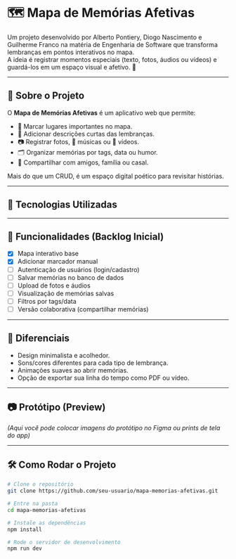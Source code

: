 # 🗺️ Mapa de Memórias Afetivas

Um projeto desenvolvido por Alberto Pontiery, Diogo Nascimento e Guilherme Franco na matéria de Engenharia de Software que transforma lembranças em pontos interativos no mapa.  
A ideia é registrar momentos especiais (texto, fotos, áudios ou vídeos) e guardá-los em um espaço visual e afetivo. 💖  

---

## 🌟 Sobre o Projeto
O **Mapa de Memórias Afetivas** é um aplicativo web que permite:
- 📍 Marcar lugares importantes no mapa.  
- 📝 Adicionar descrições curtas das lembranças.  
- 📷 Registrar fotos, 🎤 músicas ou 🎥 vídeos.  
- 🗂️ Organizar memórias por tags, data ou humor.  
- 🤝 Compartilhar com amigos, família ou casal.  

Mais do que um CRUD, é um espaço digital poético para revisitar histórias.  

---

## 🚀 Tecnologias Utilizadas
 

---

## 📌 Funcionalidades (Backlog Inicial)
- [x] Mapa interativo base  
- [x] Adicionar marcador manual  
- [ ] Autenticação de usuários (login/cadastro)  
- [ ] Salvar memórias no banco de dados  
- [ ] Upload de fotos e áudios  
- [ ] Visualização de memórias salvas  
- [ ] Filtros por tags/data  
- [ ] Versão colaborativa (compartilhar memórias)  

---

## 🎨 Diferenciais
- Design minimalista e acolhedor.  
- Sons/cores diferentes para cada tipo de lembrança.  
- Animações suaves ao abrir memórias.  
- Opção de exportar sua linha do tempo como PDF ou vídeo.  

---

## 📷 Protótipo (Preview)
*(Aqui você pode colocar imagens do protótipo no Figma ou prints de tela do app)*  

---

## 🛠️ Como Rodar o Projeto
```bash
# Clone o repositório
git clone https://github.com/seu-usuario/mapa-memorias-afetivas.git

# Entre na pasta
cd mapa-memorias-afetivas

# Instale as dependências
npm install

# Rode o servidor de desenvolvimento
npm run dev
